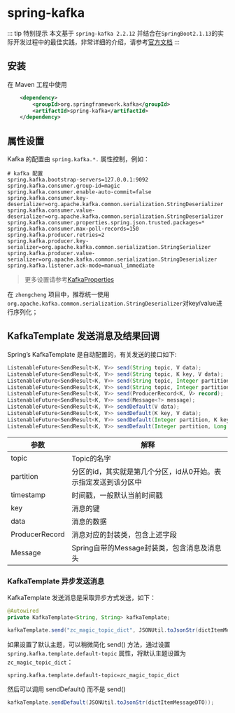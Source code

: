 # spring-kafka

::: tip 特别提示
本文基于 `spring-kafka 2.2.12` 并结合在`SpringBoot2.1.13`的实际开发过程中的最佳实践，非常详细的介绍，请参考[官方文档](https://spring.io/projects/spring-kafka)
:::

## 安装

在 Maven 工程中使用

```xml
    <dependency>
        <groupId>org.springframework.kafka</groupId>
        <artifactId>spring-kafka</artifactId>
    </dependency>
```

## 属性设置

Kafka 的配置由 `spring.kafka.*.` 属性控制，例如：

```properties
# kafka 配置
spring.kafka.bootstrap-servers=127.0.0.1:9092
spring.kafka.consumer.group-id=magic
spring.kafka.consumer.enable-auto-commit=false
spring.kafka.consumer.key-deserializer=org.apache.kafka.common.serialization.StringDeserializer
spring.kafka.consumer.value-deserializer=org.apache.kafka.common.serialization.StringDeserializer
spring.kafka.consumer.properties.spring.json.trusted.packages=*
spring.kafka.consumer.max-poll-records=150
spring.kafka.producer.retries=2
spring.kafka.producer.key-serializer=org.apache.kafka.common.serialization.StringSerializer
spring.kafka.producer.value-serializer=org.apache.kafka.common.serialization.StringDeserializer
spring.kafka.listener.ack-mode=manual_immediate
```

> 更多设置请参考[KafkaProperties](https://github.com/spring-projects/spring-boot/blob/v2.3.1.RELEASE/spring-boot-project/spring-boot-autoconfigure/src/main/java/org/springframework/boot/autoconfigure/kafka/KafkaProperties.java)

在 `zhengcheng` 项目中，推荐统一使用 `org.apache.kafka.common.serialization.StringDeserializer`对key/value进行序列化；

## KafkaTemplate 发送消息及结果回调

Spring’s KafkaTemplate 是自动配置的，有关发送的接口如下:
```java
ListenableFuture<SendResult<K, V>> send(String topic, V data);
ListenableFuture<SendResult<K, V>> send(String topic, K key, V data);
ListenableFuture<SendResult<K, V>> send(String topic, Integer partition, K key, V data);
ListenableFuture<SendResult<K, V>> send(String topic, Integer partition, Long timestamp, K key, V data);
ListenableFuture<SendResult<K, V>> send(ProducerRecord<K, V> record);
ListenableFuture<SendResult<K, V>> send(Message<?> message);
ListenableFuture<SendResult<K, V>> sendDefault(V data);
ListenableFuture<SendResult<K, V>> sendDefault(K key, V data);
ListenableFuture<SendResult<K, V>> sendDefault(Integer partition, K key, V data);
ListenableFuture<SendResult<K, V>> sendDefault(Integer partition, Long timestamp, K key, V data);
```

参数 | 解释
---|---
topic | Topic的名字
partition | 分区的id，其实就是第几个分区，id从0开始。表示指定发送到该分区中
timestamp | 时间戳，一般默认当前时间戳
key | 消息的键
data | 消息的数据
ProducerRecord | 消息对应的封装类，包含上述字段
Message | Spring自带的Message封装类，包含消息及消息头

### KafkaTemplate 异步发送消息

KafkaTemplate 发送消息是采取异步方式发送，如下：

```java
@Autowired
private KafkaTemplate<String, String> kafkaTemplate;

kafkaTemplate.send("zc_magic_topic_dict", JSONUtil.toJsonStr(dictItemMessageDTO));
```

如果设置了默认主题，可以稍微简化 send() 方法，通过设置 `spring.kafka.template.default-topic` 属性，将默认主题设置为 `zc_magic_topic_dict`：
```properties
spring.kafka.template.default-topic=zc_magic_topic_dict
```

然后可以调用 sendDefault() 而不是 send()
```java
kafkaTemplate.sendDefault(JSONUtil.toJsonStr(dictItemMessageDTO));
```